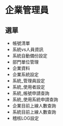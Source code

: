 # 企業管理員
## 選單
* 帳號清單
* 系統vs人員資訊
* 系統自動備份設定
* 部門單位管理
* 企業資料
* 企業系統設定
* 系統_管理員設定
* 系統_使用者設定
* 系統_帳號申請查詢
* 系統_使用系統申請查詢
* 企業目前上線人數查詢
* 系統目前上線人數查詢
* 稽核LOG設定